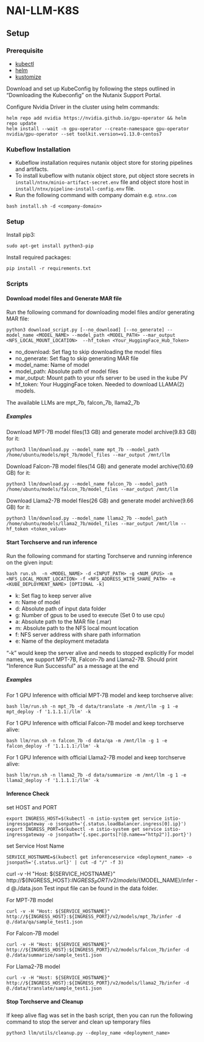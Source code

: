 # NAI-LLM-K8S

## Setup

### Prerequisite
* [kubectl](https://kubernetes.io/docs/tasks/tools/#kubectl)
* [helm](https://helm.sh/docs/intro/install/)
* [kustomize](https://github.com/kubernetes-sigs/kustomize/releases/tag/kustomize%2Fv5.0.3)

Download and set up KubeConfig by following the steps outlined in “Downloading the Kubeconfig” on the Nutanix Support Portal.

Configure Nvidia Driver in the cluster using helm commands:

```
helm repo add nvidia https://nvidia.github.io/gpu-operator && helm repo update
helm install --wait -n gpu-operator --create-namespace gpu-operator nvidia/gpu-operator --set toolkit.version=v1.13.0-centos7
```

### Kubeflow Installation
* Kubeflow installation requires nutanix object store for storing pipelines and artifacts.
* To install kubeflow with nutanix object store, put object store secrets in `install/ntnx/minio-artifact-secret.env` file and object store host in `install/ntnx/pipeline-install-config.env` file.
* Run the following command with company domain e.g. `ntnx.com`
```
bash install.sh -d <company-domain>
```

### Setup

Install pip3:
```
sudo apt-get install python3-pip
```

Install required packages:

```
pip install -r requirements.txt
```

### Scripts

#### Download model files and Generate MAR file
Run the following command for downloading model files and/or generating MAR file: 
```
python3 download_script.py [--no_download] [--no_generate] --model_name <MODEL_NAME> --model_path <MODEL_PATH> --mar_output <NFS_LOCAL_MOUNT_LOCATION>  --hf_token <Your_HuggingFace_Hub_Token>
```
- no_download:      Set flag to skip downloading the model files
- no_generate:      Set flag to skip generating MAR file
- model_name:       Name of model
- model_path:       Absolute path of model files
- mar_output:       Mount path to your nfs server to be used in the kube PV
- hf_token:         Your HuggingFace token. Needed to download LLAMA(2) models.

The available LLMs are mpt_7b, falcon_7b, llama2_7b

##### Examples

Download MPT-7B model files(13 GB) and generate model archive(9.83 GB) for it:
```
python3 llm/download.py --model_name mpt_7b --model_path /home/ubuntu/models/mpt_7b/model_files --mar_output /mnt/llm
```
Download Falcon-7B model files(14 GB) and generate model archive(10.69 GB) for it:
```
python3 llm/download.py --model_name falcon_7b --model_path /home/ubuntu/models/falcon_7b/model_files --mar_output /mnt/llm
```
Download Llama2-7B model files(26 GB) and generate model archive(9.66 GB) for it:
```
python3 llm/download.py --model_name llama2_7b --model_path /home/ubuntu/models/llama2_7b/model_files --mar_output /mnt/llm --hf_token <token_value>
```

#### Start Torchserve and run inference

Run the following command for starting Torchserve and running inference on the given input:
```
bash run.sh  -n <MODEL_NAME> -d <INPUT_PATH> -g <NUM_GPUS> -m <NFS_LOCAL_MOUNT_LOCATION> -f <NFS_ADDRESS_WITH_SHARE_PATH> -e <KUBE_DEPLOYMENT_NAME> [OPTIONAL -k]
```
- k:    Set flag to keep server alive
- n:    Name of model
- d:    Absolute path of input data folder
- g:    Number of gpus to be used to execute (Set 0 to use cpu)
- a:    Absolute path to the MAR file (.mar)
- m:    Absolute path to the NFS local mount location
- f:    NFS server address with share path information
- e:    Name of the deployment metadata

“-k” would keep the server alive and needs to stopped explicitly
For model names, we support MPT-7B, Falcon-7b and Llama2-7B.
Should print "Inference Run Successful" as a message at the end

##### Examples

For 1 GPU Inference with official MPT-7B model and keep torchserve alive:
```
bash llm/run.sh -n mpt_7b -d data/translate -m /mnt/llm -g 1 -e mpt_deploy -f '1.1.1.1:/llm' -k
```
For 1 GPU Inference with official Falcon-7B model and keep torchserve alive:
```
bash llm/run.sh -n falcon_7b -d data/qa -m /mnt/llm -g 1 -e falcon_deploy -f '1.1.1.1:/llm' -k
```
For 1 GPU Inference with official Llama2-7B model and keep torchserve alive:
```
bash llm/run.sh -n llama2_7b -d data/summarize -m /mnt/llm -g 1 -e llama2_deploy -f '1.1.1.1:/llm' -k
```

#### Inference Check

set HOST and PORT
```
export INGRESS_HOST=$(kubectl -n istio-system get service istio-ingressgateway -o jsonpath='{.status.loadBalancer.ingress[0].ip}')
export INGRESS_PORT=$(kubectl -n istio-system get service istio-ingressgateway -o jsonpath='{.spec.ports[?(@.name=="http2")].port}')
```

set Service Host Name
```
SERVICE_HOSTNAME=$(kubectl get inferenceservice <deployment_name> -o jsonpath='{.status.url}' | cut -d "/" -f 3)
```

curl -v -H "Host: ${SERVICE_HOSTNAME}" http://${INGRESS_HOST}:${INGRESS_PORT}/v2/models/${MODEL_NAME}/infer -d @./data.json
Test input file can be found in the data folder.


For MPT-7B model
```
curl -v -H "Host: ${SERVICE_HOSTNAME}" http://${INGRESS_HOST}:${INGRESS_PORT}/v2/models/mpt_7b/infer -d @./data/qa/sample_test1.json
```
For Falcon-7B model
```
curl -v -H "Host: ${SERVICE_HOSTNAME}" http://${INGRESS_HOST}:${INGRESS_PORT}/v2/models/falcon_7b/infer -d @./data/summarize/sample_test1.json
```
For Llama2-7B model
```
curl -v -H "Host: ${SERVICE_HOSTNAME}" http://${INGRESS_HOST}:${INGRESS_PORT}/v2/models/llama2_7b/infer -d @./data/translate/sample_test1.json
```

#### Stop Torchserve and Cleanup

If keep alive flag was set in the bash script, then you can run the following command to stop the server and clean up temporary files
```
python3 llm/utils/cleanup.py --deploy_name <deployment_name>
```
